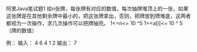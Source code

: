 阿里Java笔试题1
给n张牌，每张牌有对应的数值，每次抽牌堆顶上的一张，如果这张牌是在其他剩余牌中最小的，把这张牌拿出，否则，把牌放到牌堆底，这两者都视为一次操作，求几次操作可以把牌抽完。
 1<=n<= 10 ^5
1=<a[i]<= 10 ^ 5（牌的数值）

例：
    输入：
        4
        6 4 1 2
    输出：
        7